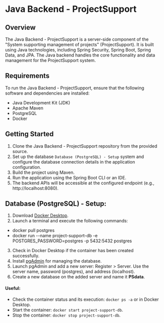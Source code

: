 # Java Backend - ProjectSupport

## Overview
The Java Backend - ProjectSupport is a server-side component of the "System supporting management of projects" (ProjectSupport). It is built using Java technologies, including Spring Security, Spring Boot, Spring Data, and JPA. The Java backend handles the core functionality and data management for the ProjectSupport system.

## Requirements
To run the Java Backend - ProjectSupport, ensure that the following software and dependencies are installed:

- Java Development Kit (JDK)
- Apache Maven
- PostgreSQL
- Docker

## Getting Started
1. Clone the Java Backend - ProjectSupport repository from the provided source.
2. Set up the database `Database (PostgreSQL) - Setup` system and configure the database connection details in the application configuration.
3. Build the project using Maven.
4. Run the application using the Spring Boot CLI or an IDE.
5. The backend APIs will be accessible at the configured endpoint (e.g., http://localhost:8080).

## Database (PostgreSQL) - Setup:
1. Download [Docker Desktop](https://www.docker.com/products/docker-desktop/).
2. Launch a terminal and execute the following commands:
- docker pull postgres
- docker run --name project-support-db -e POSTGRES_PASSWORD=postgres -p 5432:5432 postgres
3. Check in Docker Desktop if the container has been created successfully.
4. Install [pgAdmin](https://www.pgadmin.org/download/) for managing the database.
5. Launch pgAdmin and add a new server: Register > Server. Use the server name, password (postgres), and address (localhost).
6. Create a new database on the added server and name it **PSdata**.

#### Useful:
- Check the container status and its execution: `docker ps -a` or in Docker Desktop.
- Start the container: `docker start project-support-db`.
- Stop the container: `docker stop project-support-db`.
